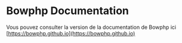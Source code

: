 # Bowphp Documentation

Vous pouvez consulter la version de la documentation de Bowphp ici [https://bowphp.github.io](https://bowphp.github.io)